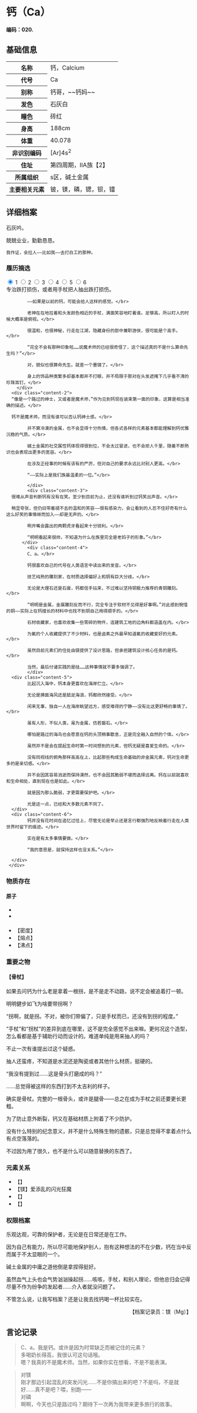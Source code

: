 # 钙（Ca）

**编码：020.**

## 基础信息

<table id="chara">
	<tr><th>名称</th><td>钙，Calcium</td></tr>
  <tr><th>代号</th><td>Ca</td></tr>
  <tr><th>别称</th><td>钙哥，~~钙妈~~</td></tr>
  <tr><th>发色</th><td>石灰白</td></tr>
  <tr><th>瞳色</th><td>砖红</td></tr>
  <tr><th>身高</th><td>188cm</td></tr>
  <tr><th>体重</th><td>40.078</td></tr>
  <tr><th>非识别编码</th><td>[Ar]4s<sup>2</sup></td></tr>
  <tr><th>住址</th><td>第四周期，ⅡA族【2】</td></tr>
  <tr><th>所属组织</th><td>s区，碱土金属</td></tr>
  <tr><th>主要相关元素</th><td>铍，镁，磷，锶，钡，镭</td></tr>
</table>

## 详细档案

石灰吟。

兢兢业业，勤勤恳恳。

```
我作证，会拉人——比如我——去打白工的那种。
```

### 履历摘选

<section class="tabs">
	        <input id="tab-1" type="radio" name="radio-set" class="tab-selector-1" checked="checked" />
		    <label for="tab-1" class="tab-label-1">1</label>
	        <input id="tab-2" type="radio" name="radio-set" class="tab-selector-2" />
		    <label for="tab-2" class="tab-label-2">2</label>
	        <input id="tab-3" type="radio" name="radio-set" class="tab-selector-3" />
		    <label for="tab-3" class="tab-label-3">3</label>
	        <input id="tab-4" type="radio" name="radio-set" class="tab-selector-4" />
		    <label for="tab-4" class="tab-label-4">4</label>
          <input id="tab-5" type="radio" name="radio-set" class="tab-selector-5" />
        <label for="tab-5" class="tab-label-5">5</label>
          <input id="tab-6" type="radio" name="radio-set" class="tab-selector-6" />
        <label for="tab-6" class="tab-label-6">6</label>
 <div class="clear-shadow"></div>
	<div class="content">
			<div class="content-1">
			专治跌打损伤，或者用手杖把人抽出跌打损伤。</br>

			——如果是以前的钙，可能会给人这样的感觉。</br>

			老神在在地拄着和头发颜色相近的手杖，满面笑容地盯着谁。足够高，所以盯人的时候大概率是俯视。</br>

			很温和，也很神秘，行走在江湖，隐藏身份的郎中兼职游侠，很可能是个高手。</br>

			“完全不会有那种印象啦……说魔术师的已经很奇怪了，这个描述真的不是什么算命先生吗？”</br>

			对，貌似也很算命先生。就差一个墨镜了。</br>

			身上的饰品种类繁多却基本都并不打眼，并不局限于那对在头发遮掩下几乎看不清的珍珠耳钉。</br>
	  	</div>
  	  <div class="content-2">
      “像是一个路过的绅士，又或者是魔术师，”作为见到钙现在装束第一面的印象，这算是相当准确的描述。</br>

      钙不是魔术师。而没有谁可以否认钙绅士感。</br>

			并不算冷漠的金属，也不会显得十分热情，但各式各样的元素基本都能理解到钙优雅沉稳的气质。</br>

			碱土金属的社交属性钙体现得很到位，不会太过冒进，也不会拒人千里，随着不断熟识也会表现出更多的宽容。</br>

			在涉及正经事的时候有该有的严厉，但对自己的要求永远比对别人更高。</br>

			“——实际上是我们族最温柔的一位。”</br>

			</div>
			<div class="content-3">
      很难从声音判断钙有没有在笑。至少到目前为止，还没有谁听到过钙笑出声音。</br>

      稍显夸张，但仍旧带着褪不去的温和的笑容——很有感染力，会让看到的人忍不住好奇有什么这么好笑的事情继而加入——却是无声的。</br>

			咧开嘴会露出的两颗虎牙看起来十分锐利。</br>

			“明明看起来很帅，不知道为什么在族里完全是老妈子的形象。”</br>
		  </div>
			<div class="content-4">
			C、a。</br>

			钙很喜欢自己的代号在人类语言中读出来的发音。</br>

			技艺纯熟的雕刻家，在材质选择偏好上和铜有巨大分歧。</br>

			无论是大理石还是石膏，钙都信手拈来，不过难以坚持铜极力推荐的青铜雕刻。</br>

			“明明是金属，金属雕刻反而不行，完全专注于软材不见得是好事啊。”对此感到惋惜的铜——实际上在钙擅长的材料中也找不到铜自己用得顺手的。</br>

			石材收藏家，也喜欢收集一些零碎的物件，连建筑工地的边角料都涵盖在内。</br>

			为氟的个人收藏提供了不少材料，也是卤素之外最早知道氟的收藏爱好的元素。</br>

			虽然目前元素们的住处由镁提供了设计思路，但承担建筑设计核心任务的是钙。</br>

			当然，最后付诸实践的是硅……这种事情就不要多强调了。
			</div>
      <div class="content-5">
			比起沉入海中，钙本身更喜欢在海岸伫立。</br>

			无论是拂面海风还是舐足海浪，钙都欣然接受。</br>

			闲来无事，独自一人在海岸眺望远方，感受难得的宁静——没有比这更舒畅的事情了。</br>

			虽有人形，不似人类，虽为金属，仿若磐石。</br>

			哪怕是路过的海鸟也会愿意在钙的头顶稍事歇息，正是完全融入自然的个体。</br>

			虽然并不是会在提起生命时第一时间想到的元素，但钙无疑是喜爱生命的。</br>

			没有同视线的俯角那样高高在上，比起那些构成生命基础的非金属元素，钙对生命更多的是亲切感。</br>

			并不会因其容易消逝而保持漠然，也不会因其脆弱不堪而选择远离。钙在以前就喜欢和生命相处，直到现在也是如此。</br>

			就是因为那么脆弱，才更需要保护吧。</br>

			光是这一点，已经和大多数元素不同了。
      </div>
      <div class="content-6">
			钙并没有花时间在追忆过往上，尽管无论是举止还是言行都强烈地反映着行走在人类世界时留下的痕迹。</br>

			实在是有太多事情要做。</br>

			“我的意思是，就保持这样也没关系。”</br>

      </div>
	 </div>     
</section>

### 物质存在

#### 原子

-
-

####


- 【密度】
- 【熔点】
- 【沸点】

### 重要之物

#### 【骨杖】

如果去问钙为什么老是拿着一根拐，是不是走不动路，说不定会被追着打一顿。

明明健步如飞为啥要带拐啊？

“拐啊，就是拐。不对，被你们带偏了，只是手杖而已，还没有到拐的程度。”

“手杖”和“拐杖”的差异到底在哪里，这不是完全感觉不出来嘛。更何况这个造型，怎么看都是基于辅助行动而设计的。难道单纯是用来抽人的吗？

不止一次有谁提出过这个疑惑。

抽人还蛮疼，不知道是水泥还是陶瓷或者其他什么材质，挺硬的。

“我没有提到过……这是骨头打磨成的吗？”

……总觉得被这样的东西打到不太吉利的样子。

确实是骨杖。完整的一根骨头，或许是腿骨——总之在成为手杖之前还要更长更粗。

为了防止意外断裂，钙又在基础材质上附着了不少防护。

没有什么特别的纪念意义，并不是什么特殊生物的遗骸，只是总觉得不拿着点什么有点空落落的。

不过因为用了很久，也不是什么可以随意替换的东西了。

### 元素关系

- 【】
- 【镁】爱添乱的闪光狂魔
- 【】
- 【】

### 权限档案     

乐观达观，可靠的保护者，无论是在日常还是在工作。

因为自己有能力，所以尽可能地保护别人，抱有这种想法的不在少数，钙在当中反而属于不太显眼的一个。

碱土金属的中庸之道他倒是拿捏得挺好。

虽然血气上头也会气势汹汹操起拐……咳咳，手杖，和别人理论，但他总归会记得尽量不作为纷争的发起者……介入者就没问题了。

不管怎么说，让我写档案？还是让我去找钙喝一杯比较实在。

<p align="right">【档案记录员：镁（Mg）】</p>

## 言论记录

>C、a。我是钙。或许是因为时常缺乏而被记住的元素？  
多喝奶长得高，我很认可这句话哦。  
嗯？我真的不是魔术师。当然，如果你实在想看，不是不能表演。  

>对镁  
刚才那边引起混乱的突发闪光……不是你搞出来的吧？不是吗，不是就好……真不是吧？喂，别跑——  
对磷  
啊啊，今天也只是路过吗？期待下一次再为我带来更多旅行的故事。  
